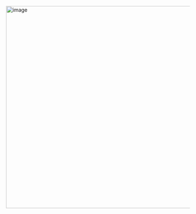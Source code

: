 <img width="555" alt="image" src="https://user-images.githubusercontent.com/113705525/216802739-e032d885-69c8-49ef-b3ce-ea34104bb17c.png">

